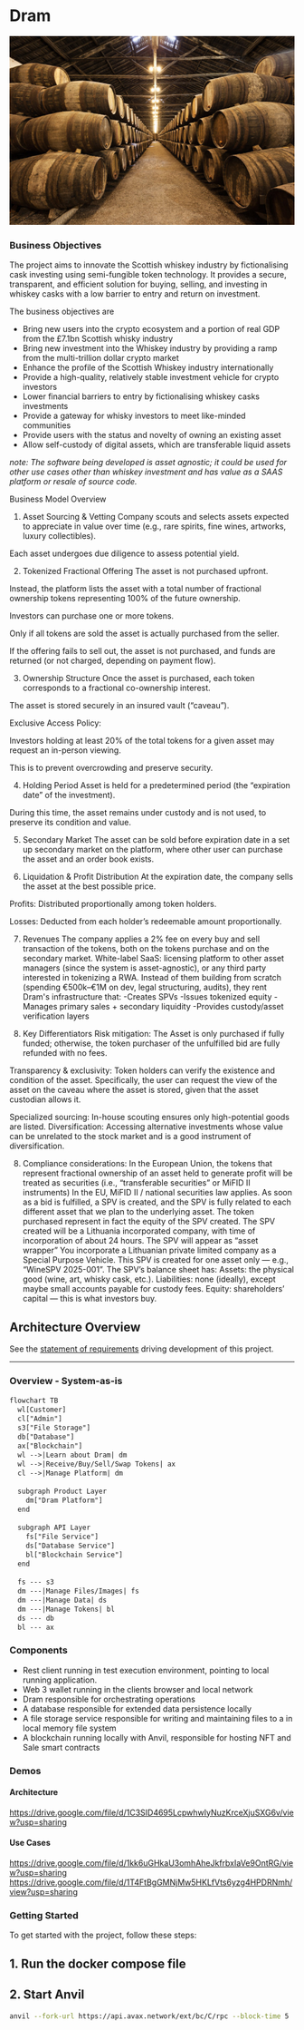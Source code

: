 # Dram

![Whiskey Warehouse](docs/bin/whisky-warehouse.PNG)

### Business Objectives

The project aims to innovate the Scottish whiskey industry by fictionalising
cask investing using
semi-fungible token technology. It provides a secure, transparent, and
efficient solution for buying, selling, and investing in whiskey casks with a low barrier to entry and return on investment.

The business objectives are

- Bring new users into the crypto ecosystem and a portion of real GDP from the £7.1bn Scottish whisky industry
- Bring new investment into the Whiskey industry by providing a ramp from the multi-trillion dollar
  crypto market
- Enhance the profile of the Scottish Whiskey industry internationally
- Provide a high-quality, relatively stable investment vehicle for crypto investors
- Lower financial barriers to entry by fictionalising whiskey casks investments
- Provide a gateway for whisky investors to meet like-minded communities
- Provide users with the status and novelty of owning an existing asset
- Allow self-custody of digital assets, which are transferable liquid assets

*note: The software being developed is asset agnostic; it could be used for other use cases other
than whiskey investment and has value as a SAAS platform or resale of source code.*



Business Model Overview
1. Asset Sourcing & Vetting
Company scouts and selects assets expected to appreciate in value over time (e.g., rare spirits, fine wines, artworks, luxury collectibles).

Each asset undergoes due diligence to assess potential yield.

2. Tokenized Fractional Offering
The asset is not purchased upfront.

Instead, the platform lists the asset with a total number of fractional ownership tokens representing 100% of the future ownership.

Investors can purchase one or more tokens.

Only if all tokens are sold the asset is actually purchased from the seller.

If the offering fails to sell out, the asset is not purchased, and funds are returned (or not charged, depending on payment flow).

3. Ownership Structure
Once the asset is purchased, each token corresponds to a fractional co-ownership interest.

The asset is stored securely in an insured vault (“caveau”).

Exclusive Access Policy:

Investors holding at least 20% of the total tokens for a given asset may request an in-person viewing.

This is to prevent overcrowding and preserve security.

4. Holding Period
Asset is held for a predetermined period (the “expiration date” of the investment).

During this time, the asset remains under custody and is not used, to preserve its condition and value.

5. Secondary Market
The asset can be sold before expiration date in a set up secondary market on the platform, where other user can purchase the asset and an order book exists.

6. Liquidation & Profit Distribution
At the expiration date, the company sells the asset at the best possible price.

Profits: Distributed proportionally among token holders.

Losses: Deducted from each holder’s redeemable amount proportionally.

7. Revenues
The company applies a 2% fee on every buy and sell transaction of the tokens, both on the tokens purchase and on the secondary market.
White-label SaaS: licensing platform to other asset managers (since the system is asset-agnostic), or any third party interested in tokenizing a RWA.
Instead of them building from scratch (spending €500k–€1M on dev, legal structuring, audits), they rent Dram's infrastructure that: 
-Creates SPVs
-Issues tokenized equity
-Manages primary sales + secondary liquidity
-Provides custody/asset verification layers

7. Key Differentiators
Risk mitigation: The Asset is only purchased if fully funded; otherwise, the token purchaser of the unfulfilled bid are fully refunded with no fees.

Transparency & exclusivity: Token holders can verify the existence and condition of the asset. Specifically, the user can request the view of the asset on the caveau where the asset is stored, given that the asset custodian allows it.

Specialized sourcing: In-house scouting ensures only high-potential goods are listed.
Diversification: Accessing alternative investments whose value can be unrelated to the stock market and is a good instrument of diversification. 

8. Compliance considerations:
In the European Union, the tokens that represent fractional ownership of an asset held to generate profit will be treated as securities (i.e., “transferable securities” or MiFID II instruments) In the EU, MiFID II / national securities law applies.
As soon as a bid is fulfilled, a SPV is created, and the SPV is fully related to each different asset that we plan to the underlying asset. The token purchased represent in fact the equity of the SPV created.
The SPV created will be a Lithuania incorporated company, with time of incorporation of about 24 hours. The SPV will appear as “asset wrapper”
You incorporate a Lithuanian private limited company as a Special Purpose Vehicle.
This SPV is created for one asset only — e.g., “WineSPV 2025-001”.
The SPV’s balance sheet has:
Assets: the physical good (wine, art, whisky cask, etc.).
Liabilities: none (ideally), except maybe small accounts payable for custody fees.
Equity: shareholders’ capital — this is what investors buy.






## Architecture Overview

See the [statement of requirements](docs/statement-of-requirements.md) driving development of this
project.

---

### Overview - System-as-is

```mermaid
flowchart TB
  wl[Customer]
  cl["Admin"]
  s3["File Storage"]
  db["Database"]
  ax["Blockchain"]
  wl -->|Learn about Dram| dm
  wl -->|Receive/Buy/Sell/Swap Tokens| ax
  cl -->|Manage Platform| dm

  subgraph Product Layer
    dm["Dram Platform"]
  end

  subgraph API Layer
    fs["File Service"]
    ds["Database Service"]
    bl["Blockchain Service"]
  end

  fs --- s3
  dm ---|Manage Files/Images| fs
  dm ---|Manage Data| ds
  dm ---|Manage Tokens| bl
  ds --- db
  bl --- ax

```

### Components

- Rest client running in test execution environment, pointing to local running application.
- Web 3 wallet running in the clients browser and local network
- Dram responsible for orchestrating operations
- A database responsible for extended data persistence locally
- A file storage service responsible for writing and maintaining files to a in local memory file system
- A blockchain running locally with Anvil, responsible for hosting NFT and Sale smart contracts

### Demos
#### Architecture
https://drive.google.com/file/d/1C3SID4695LcpwhwIyNuzKrceXjuSXG6v/view?usp=sharing 
#### Use Cases
https://drive.google.com/file/d/1kk6uGHkaU3omhAheJkfrbxIaVe9OntRG/view?usp=sharing
https://drive.google.com/file/d/1T4FtBgGMNjMw5HKLfVts6yzg4HPDRNmh/view?usp=sharing  


### Getting Started

To get started with the project, follow these steps:

## 1. Run the docker compose file

## 2. Start Anvil

```bash
anvil --fork-url https://api.avax.network/ext/bc/C/rpc --block-time 5
```
